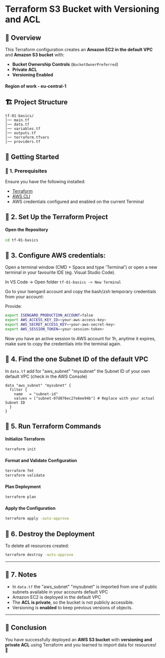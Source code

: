 # Terraform S3 Bucket with Versioning and ACL

## 📌 Overview
This Terraform configuration creates an **Amazon EC2 in the default VPC** and **Amazon S3 bucket** with:
- **Bucket Ownership Controls** (`BucketOwnerPreferred`)
- **Private ACL**
- **Versioning Enabled**

#### Region of work - eu-central-1

## 🏗️ Project Structure
```
tf-01-basics/
│── main.tf
│── data.tf
│── variables.tf
│── outputs.tf
│── terraform.tfvars
│── providers.tf
```

## 🚀 Getting Started

### 📌 1️. Prerequisites
Ensure you have the following installed:
- [Terraform](https://developer.hashicorp.com/terraform/downloads)
- [AWS CLI](https://aws.amazon.com/cli/)
- AWS credentials configured and enabled on the current Terminal


## 📌 2️. Set Up the Terraform Project

#### **Open the Repository**
```sh
cd tf-01-basics
```
## 📌 3. Configure AWS credentials:

Open a terminal window (CMD + Space and type 'Terminal') or open a new terminal in your favourite IDE (eg. Visual Studio Code).

In VS Code -> Open folder `tf-01-basics -> New Terminal`

Go to your Isengard account and copy the bash/zsh temporary credentials from your account:

Provide:

```sh
export ISENGARD_PRODUCTION_ACCOUNT=false
export AWS_ACCESS_KEY_ID=<your-aws-access-key>
export AWS_SECRET_ACCESS_KEY=<your-aws-secret-key>
export AWS_SESSION_TOKEN=<your-session-token>
```

Now you have an active session to AWS account for 1h, anytime it expires, make sure to copy the credentials into the terminal again.

## 📌 4. Find the one Subnet ID of the default VPC 
In `data.tf` add for "aws_subnet" "mysubnet" the Subnet ID of your own default VPC (check in the AWS Console)

```hcl
data "aws_subnet" "mysubnet" {
  filter {
    name   = "subnet-id"
    values = ["subnet-07d076ec27e6ee94b"] # Replace with your actual Subnet ID
  }
}
```
## 📌 5. Run Terraform Commands
#### **Initialize Terraform**
```sh
terraform init
```
#### **Format and Validate Configuration**
```sh
terraform fmt
terraform validate
```

#### **Plan Deployment**
```sh
terraform plan
```

#### **Apply the Configuration**
```sh
terraform apply -auto-approve
```


## 📌 6️. Destroy the Deployment

To delete all resources created:
```sh
terraform destroy -auto-approve
```

---

## 📌 7️. Notes
- In `data.tf` the "aws_subnet" "mysubnet" is imported from one of public subnets available in your accounts default VPC
- Amazon EC2 is deployed in the default VPC
- The **ACL is private**, so the bucket is not publicly accessible.
- Versioning is **enabled** to keep previous versions of objects.

---

## 🎯 Conclusion
You have successfully deployed an **AWS S3 bucket** with **versioning and private ACL** using Terraform and you learned to import data for resources! 🚀
